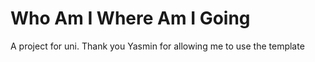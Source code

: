 # Who Am I Where Am I Going

A project for uni.
Thank you Yasmin for allowing me to use the template
